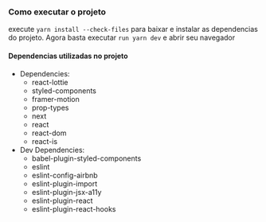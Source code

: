 ### Como executar o projeto
execute `yarn install --check-files` para baixar e instalar as dependencias do projeto.
Agora basta executar `run yarn dev` e abrir seu navegador

#### Dependencias utilizadas no projeto
* Dependencies:
  * react-lottie
  * styled-components
  * framer-motion
  * prop-types
  * next
  * react
  * react-dom
  * react-is
* Dev Dependencies:
  * babel-plugin-styled-components
  * eslint
  * eslint-config-airbnb
  * eslint-plugin-import
  * eslint-plugin-jsx-a11y
  * eslint-plugin-react
  * eslint-plugin-react-hooks

